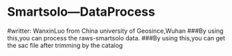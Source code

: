 # Smartsolo—DataProcess
#writter: WanxinLuo from China university of Geosince,Wuhan
###By using this,you can process the raws-smartsolo data.
###By using this,you can get the sac file after trimming by the catalog
